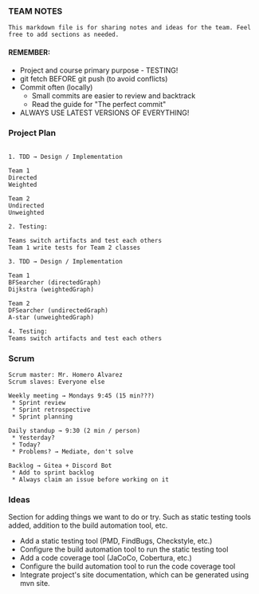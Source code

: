 ### TEAM NOTES

```
This markdown file is for sharing notes and ideas for the team. Feel free to add sections as needed.
```

#### REMEMBER: 
* Project and course primary purpose - TESTING!
* git fetch BEFORE git push (to avoid conflicts)
* Commit often (locally)
  * Small commits are easier to review and backtrack 
  * Read the guide for "The perfect commit"
* ALWAYS USE LATEST VERSIONS OF EVERYTHING!

### Project Plan

```

1. TDD → Design / Implementation 

Team 1 
Directed 
Weighted

Team 2
Undirected 
Unweighted

2. Testing: 

Teams switch artifacts and test each others
Team 1 write tests for Team 2 classes 

3. TDD → Design / Implementation 

Team 1
BFSearcher (directedGraph)
Dijkstra (weightedGraph)

Team 2
DFSearcher (undirectedGraph)
A-star (unweightedGraph)

4. Testing: 
Teams switch artifacts and test each others

```

### Scrum 

```
Scrum master: Mr. Homero Alvarez
Scrum slaves: Everyone else

Weekly meeting → Mondays 9:45 (15 min???)
 * Sprint review
 * Sprint retrospective
 * Sprint planning

Daily standup → 9:30 (2 min / person)
 * Yesterday? 
 * Today? 
 * Problems? → Mediate, don't solve 
 
Backlog → Gitea + Discord Bot
 * Add to sprint backlog
 * Always claim an issue before working on it 

```


### Ideas

Section for adding things we want to do or try. Such as static testing tools added, addition to the build automation tool, etc.

* Add a static testing tool (PMD, FindBugs, Checkstyle, etc.)
* Configure the build automation tool to run the static testing tool
* Add a code coverage tool (JaCoCo, Cobertura, etc.)
* Configure the build automation tool to run the code coverage tool
* Integrate project's site documentation, which can be generated using mvn site.